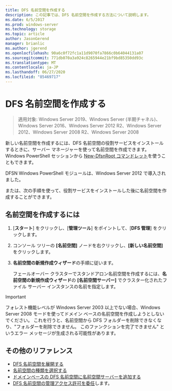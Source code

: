 ```yaml
---
title: DFS 名前空間を作成する
description: この記事では、DFS 名前空間を作成する方法について説明します。
ms.date: 6/5/2017
ms.prod: windows-server
ms.technology: storage
ms.topic: article
author: JasonGerend
manager: brianlic
ms.author: jgerend
ms.openlocfilehash: 90a6c0f72fc1a11d9070fa7866c0b64044131a07
ms.sourcegitcommit: 771db070a3a924c8265944e21bf9bd85350dd93c
ms.translationtype: MT
ms.contentlocale: ja-JP
ms.lasthandoff: 06/27/2020
ms.locfileid: "85469717"
---
```

# <a name="create-a-dfs-namespace"></a>DFS 名前空間を作成する

> 適用対象: Windows Server 2019、Windows Server (半期チャネル)、Windows Server 2016、Windows Server 2012 R2、Windows Server 2012、Windows Server 2008 R2、Windows Server 2008

新しい名前空間を作成するには、DFS 名前空間の役割サービスをインストールするときに、サーバー マネージャーを使って名前空間を作成できます。 Windows PowerShell セッションから [New-DfsnRoot コマンドレット](https://docs.microsoft.com/powershell/module/dfsn/new-dfsnroot)を使うこともできます。

DFSN Windows PowerShell モジュールは、Windows Server 2012 で導入されました。

または、次の手順を使って、役割サービスをインストールした後に名前空間を作成することができます。

## <a name="to-create-a-namespace"></a>名前空間を作成するには

1.  [**スタート**] をクリックし、[**管理ツール**] をポイントして、[**DFS 管理**] をクリックします。

2.  コンソール ツリーの **[名前空間]** ノードを右クリックし、**[新しい名前空間]** をクリックします。

3.  **名前空間の新規作成ウィザード**の手順に従います。

    フェールオーバー クラスターでスタンドアロン名前空間を作成するには、**名前空間の新規作成ウィザード**の **[名前空間サーバー]** でクラスター化されたファイル サーバー インスタンスの名前を指定します。

> [!IMPORTANT]
> フォレスト機能レベルが Windows Server 2003 以上でない場合、Windows Server 2008 モードを使ってドメイン ベースの名前空間を作成しようとしないでください。 これを行うと、名前空間から DFS フォルダーを削除できなくなり、"フォルダーを削除できません。 このファンクションを完了できません" というエラー メッセージが生成される可能性があります。

## <a name="additional-references"></a>その他のリファレンス

-   [DFS 名前空間を展開する](deploying-dfs-namespaces.md)
-   [名前空間の種類を選択する](choose-a-namespace-type.md)
-   [ドメインベースの DFS 名前空間に名前空間サーバーを追加する](add-namespace-servers-to-a-domain-based-dfs-namespace.md)
-   [DFS 名前空間の管理アクセス許可を委任](delegate-management-permissions-for-dfs-namespaces.md)します。


